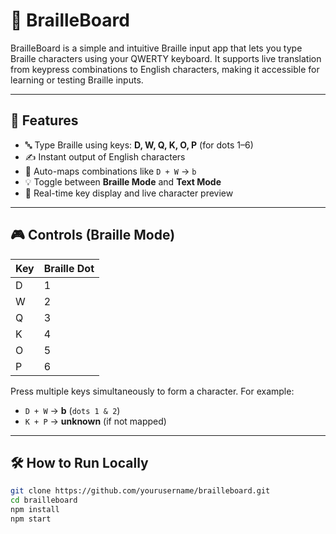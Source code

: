 # 🔡 BrailleBoard

BrailleBoard is a simple and intuitive Braille input app that lets you type Braille characters using your QWERTY keyboard. It supports live translation from keypress combinations to English characters, making it accessible for learning or testing Braille inputs.

---

## 🚀 Features

- 🔤 Type Braille using keys: **D, W, Q, K, O, P** (for dots 1–6)
- ✍️ Instant output of English characters
- 🧠 Auto-maps combinations like `D + W` → `b`
- 💡 Toggle between **Braille Mode** and **Text Mode**
- 🎯 Real-time key display and live character preview

---

## 🎮 Controls (Braille Mode)

| Key | Braille Dot |
|-----|-------------|
| D   | 1           |
| W   | 2           |
| Q   | 3           |
| K   | 4           |
| O   | 5           |
| P   | 6           |

Press multiple keys simultaneously to form a character. For example:
- `D + W` → **b** (`dots 1 & 2`)
- `K + P` → **unknown** (if not mapped)

---

## 🛠 How to Run Locally

```bash
git clone https://github.com/yourusername/brailleboard.git
cd brailleboard
npm install
npm start
